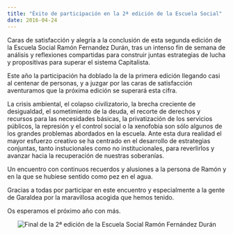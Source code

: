 ```yaml
---
title: "Éxito de participación en la 2ª edición de la Escuela Social"
date: 2016-04-24
---
```



Caras de satisfacción y alegría a la conclusión de esta segunda edición de la Escuela Social Ramón Fernandez Durán, tras un intenso fin de semana de análisis y reflexiones compartidas para construir juntas estrategias de lucha y propositivas para superar el sistema Capitalista.

Este año la participación ha doblado la de la primera edición llegando casi al centenar de personas, y a juzgar por las caras de satisfacción aventuramos que la próxima edición se superará esta cifra. 

La crisis ambiental, el colapso civilizatorio, la brecha creciente de desigualdad, el sometimiento de la deuda, el recorte de derechos y recursos para las necesidades básicas, la privatización de los servicios públicos, la represión y el control social o la xenofobia son sólo algunos de los grandes problemas abordados en la escuela. Ante esta dura realidad el mayor esfuerzo creativo se ha centrado en el desarrollo de estrategias conjuntas, tanto instucionales como no institucionales, para reverlirlos y avanzar hacia la recuperación de nuestras soberanías. 

Un encuentro con continuos recuerdos y alusiones a la persona de Ramón y en la que se hubiese sentido como pez en el agua.

Gracias a todas por participar en este encuentro y especialmente a la gente de Garaldea por la maravillosa acogida que hemos tenido. 

Os esperamos el próximo año con más. 

<div style="text-align:center">
<img src="/images/final_escuela_2016.jpg" alt="Final de la 2ª edición de la Escuela Social Ramón Fernández Durán"/>
</div>




